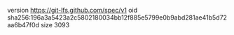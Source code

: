 version https://git-lfs.github.com/spec/v1
oid sha256:196a3a5423a2c5802180034bb12f885e5799e0b9abd281ae41b5d72aa6b47f0d
size 3093
